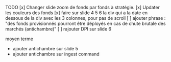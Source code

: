 TODO
[x] Changer slide zoom de fonds par fonds à stratégie. 
[x] Updater les couleurs des fonds
[x] faire sur slide 4 5 6 la div  qui a la date en dessous de la div avec les 3 colonnes, pour pas de scroll
[ ] ajouter phrase : "des fonds provisionnés pourront être déployés en cas de chute brutale des marchés (antichambre)"
[ ] rajouter DPI sur slide 6

moyen terme
- ajouter antichambre sur slide 5
- ajouter antichambre sur ingest command
